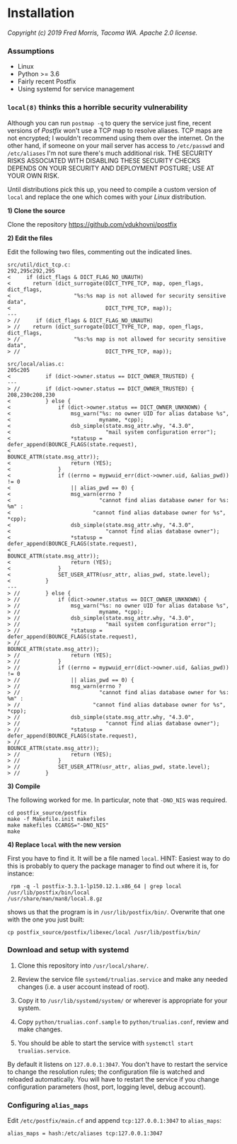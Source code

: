# Installation

_Copyright (c) 2019 Fred Morris, Tacoma WA. Apache 2.0 license._

### Assumptions

* Linux
* Python >= 3.6
* Fairly recent Postfix
* Using systemd for service management

### `local(8)` thinks this a horrible security vulnerability

Although you can run `postmap -q` to query the service just fine, recent versions of _Postfix_ won't use a TCP map
to resolve aliases. TCP maps are not encrypted; I wouldn't recommend using them over the internet. On the other hand,
if someone on your mail server has access to `/etc/passwd` and `/etc/aliases` I'm not sure there's much additional
risk. THE SECURITY RISKS ASSOCIATED WITH DISABLING THESE SECURITY CHECKS DEPENDS ON YOUR SECURITY AND DEPLOYMENT
POSTURE; USE AT YOUR OWN RISK.

Until distributions pick this up, you need to compile a custom version of `local` and replace the one which
comes with your _Linux_ distribution.

**1) Clone the source**

Clone the repository https://github.com/vdukhovni/postfix

**2) Edit the files**

Edit the following two files, commenting out the indicated lines.

```
src/util/dict_tcp.c:
292,295c292,295
<     if (dict_flags & DICT_FLAG_NO_UNAUTH)
<       return (dict_surrogate(DICT_TYPE_TCP, map, open_flags, dict_flags,
<                    "%s:%s map is not allowed for security sensitive data",
<                              DICT_TYPE_TCP, map));
---
> //     if (dict_flags & DICT_FLAG_NO_UNAUTH)
> //    return (dict_surrogate(DICT_TYPE_TCP, map, open_flags, dict_flags,
> //                 "%s:%s map is not allowed for security sensitive data",
> //                           DICT_TYPE_TCP, map));

src/local/alias.c:
205c205
<           if (dict->owner.status == DICT_OWNER_TRUSTED) {
---
> //        if (dict->owner.status == DICT_OWNER_TRUSTED) {
208,230c208,230
<           } else {
<               if (dict->owner.status == DICT_OWNER_UNKNOWN) {
<                   msg_warn("%s: no owner UID for alias database %s",
<                            myname, *cpp);
<                   dsb_simple(state.msg_attr.why, "4.3.0",
<                              "mail system configuration error");
<                   *statusp = defer_append(BOUNCE_FLAGS(state.request),
<                                           BOUNCE_ATTR(state.msg_attr));
<                   return (YES);
<               }
<               if ((errno = mypwuid_err(dict->owner.uid, &alias_pwd)) != 0
<                   || alias_pwd == 0) {
<                   msg_warn(errno ?
<                            "cannot find alias database owner for %s: %m" :
<                          "cannot find alias database owner for %s", *cpp);
<                   dsb_simple(state.msg_attr.why, "4.3.0",
<                              "cannot find alias database owner");
<                   *statusp = defer_append(BOUNCE_FLAGS(state.request),
<                                           BOUNCE_ATTR(state.msg_attr));
<                   return (YES);
<               }
<               SET_USER_ATTR(usr_attr, alias_pwd, state.level);
<           }
---
> //        } else {
> //            if (dict->owner.status == DICT_OWNER_UNKNOWN) {
> //                msg_warn("%s: no owner UID for alias database %s",
> //                         myname, *cpp);
> //                dsb_simple(state.msg_attr.why, "4.3.0",
> //                           "mail system configuration error");
> //                *statusp = defer_append(BOUNCE_FLAGS(state.request),
> //                                        BOUNCE_ATTR(state.msg_attr));
> //                return (YES);
> //            }
> //            if ((errno = mypwuid_err(dict->owner.uid, &alias_pwd)) != 0
> //                || alias_pwd == 0) {
> //                msg_warn(errno ?
> //                         "cannot find alias database owner for %s: %m" :
> //                       "cannot find alias database owner for %s", *cpp);
> //                dsb_simple(state.msg_attr.why, "4.3.0",
> //                           "cannot find alias database owner");
> //                *statusp = defer_append(BOUNCE_FLAGS(state.request),
> //                                        BOUNCE_ATTR(state.msg_attr));
> //                return (YES);
> //            }
> //            SET_USER_ATTR(usr_attr, alias_pwd, state.level);
> //        }
```

**3) Compile**

The following worked for me. In particular, note that `-DNO_NIS` was required.

```
cd postfix_source/postfix
make -f Makefile.init makefiles
make makefiles CCARGS="-DNO_NIS"
make 
```

**4) Replace `local` with the new version**

First you have to find it. It will be a file named `local`. HINT: Easiest way to do this is probably to query the
package manager to find out where it is, for instance:

```
 rpm -q -l postfix-3.3.1-lp150.12.1.x86_64 | grep local
/usr/lib/postfix/bin/local
/usr/share/man/man8/local.8.gz
```

shows us that the program is in `/usr/lib/postfix/bin/`. Overwrite that one with the one you just built:

```
cp postfix_source/postfix/libexec/local /usr/lib/postfix/bin/
```

### Download and setup with systemd

1) Clone this repository into `/usr/local/share/`.

2) Review the service file `systemd/trualias.service` and make any needed changes (i.e. a user account instead of root).

2) Copy it to `/usr/lib/systemd/system/` or wherever is appropriate for your system.

4) Copy `python/trualias.conf.sample` to `python/trualias.conf`, review and make changes.

5) You should be able to start the service with `systemctl start trualias.service`.

By default it listens on `127.0.0.1:3047`. You don't have to restart the service to change the resolution rules; the
configuration file is watched and reloaded automatically. You will have to restart the service if you change configuration
parameters (host, port, logging level, debug account).

### Configuring `alias_maps`

Edit `/etc/postfix/main.cf` and append `tcp:127.0.0.1:3047` to `alias_maps`:

```
alias_maps = hash:/etc/aliases tcp:127.0.0.1:3047
```
